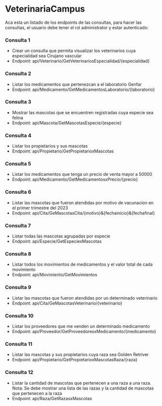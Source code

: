 # VeterinariaCampus
Aca esta un listado de los endpoints de las consultas, para hacer las consultas, el usuario debe tener el rol administrator y estar autenticado:

### Consulta 1

- Crear un consulta que permita visualizar los veterinarios cuya especialidad sea Cirujano vascular
- Endpoint: api/Veterinario/GetVeterinariosEspecialidad/{especialidad}

### Consulta 2

- Listar los medicamentos que pertenezcan a el laboratorio Genfar
- Endpoint: api/Medicamento/GetMedicamentosLaboratorio/{laboratorio}

### Consulta 3

- Mostrar las mascotas que se encuentren registradas cuya especie sea felina
- Endpoint: api/Mascota/GetMascotasEspecie/{especie}

### Consulta 4

- Listar los propietarios y sus mascotas
- Endpoint: api/Propietario/GetPropietarioxMascotas

### Consulta 5

- Listar los medicamentos que tenga un precio de venta mayor a 50000
- Endpoint: api/Medicamento/GetMedicamentosxPrecio/{precio}

### Consulta 6

- Listar las mascotas que fueron atendidas por motivo de vacunacion en el primer trimestre del 2023
- Endpoint: api/Cita/GeMascotasCita/{motivo}&{fechainicio}&{fechafinal}

### Consulta 7

- Listar todas las mascotas agrupadas por especie
- Endpoint: api/Especie/GetEspeciexMascotas

### Consulta 8

- Listar todos los movimientos de medicamentos y el valor total de cada movimiento
- Endpoint: api/Movimiento/GetMovimientos

### Consulta 9

- Listar las mascotas que fueron atendidas por un determinado veterinario
- Endpoint: api/Cita/GeMascotasVeterinario/{veterinario}

### Consulta 10

- Listar los proveedores que me venden un determinado medicamento
- Endpoint: api/Proveedor/GetProveedoresxMedicamento/{medicamento}

### Consulta 11

- Listar las mascotas y sus propietarios cuya raza sea Golden Retriver
- Endpoint: api/Propietario/GetPropietarioxMascotasRaza/{raza}

### Consulta 12

- Listar la cantidad de mascotas que pertenecen a una raza a una raza. Nota: Se debe mostrar una lista de las razas y la cantidad de mascotas que pertenecen a la raza
- Endpoint: api/Raza/GetRazasxMascotas
